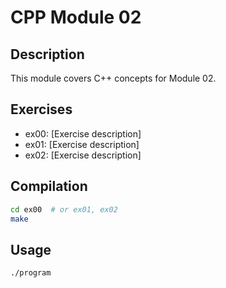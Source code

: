 # CPP Module 02

## Description
This module covers C++ concepts for Module 02.

## Exercises
- ex00: [Exercise description]
- ex01: [Exercise description]
- ex02: [Exercise description]

## Compilation
```bash
cd ex00  # or ex01, ex02
make
```

## Usage
```bash
./program
```
